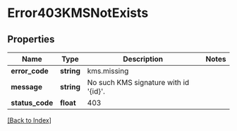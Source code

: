 # Error403KMSNotExists

## Properties

Name | Type | Description | Notes
------------ | ------------- | ------------- | -------------
**error_code** | **string** | kms.missing |
**message** | **string** | No such KMS signature with id '{id}'. |
**status_code** | **float** | 403 |

[[Back to Index]](../index.md)
